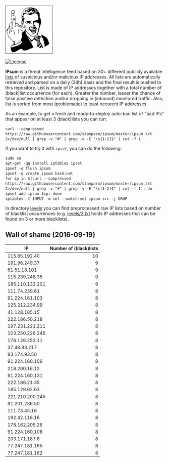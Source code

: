 ![Logo](logo.png)

[![License](https://img.shields.io/badge/license-Public_domain-red.svg)](https://wiki.creativecommons.org/wiki/Public_domain)

**IPsum** is a threat intelligence feed based on 30+ different publicly available [lists](https://github.com/stamparm/maltrail) of suspicious and/or malicious IP addresses. All lists are automatically retrieved and parsed on a daily (24h) basis and the final result is pushed to this repository. List is made of IP addresses together with a total number of (black)list occurrence (for each). Greater the number, lesser the chance of false positive detection and/or dropping in (inbound) monitored traffic. Also, list is sorted from most (problematic) to least occurent IP addresses.

As an example, to get a fresh and ready-to-deploy auto-ban list of "bad IPs" that appear on at least 3 (black)lists you can run:

```
curl --compressed https://raw.githubusercontent.com/stamparm/ipsum/master/ipsum.txt 2>/dev/null | grep -v "#" | grep -v -E "\s[1-2]$" | cut -f 1
```

If you want to try it with `ipset`, you can do the following:

```
sudo su
apt-get -qq install iptables ipset
ipset -q flush ipsum
ipset -q create ipsum hash:net
for ip in $(curl --compressed https://raw.githubusercontent.com/stamparm/ipsum/master/ipsum.txt 2>/dev/null | grep -v "#" | grep -v -E "\s[1-2]$" | cut -f 1); do ipset add ipsum $ip; done
iptables -I INPUT -m set --match-set ipsum src -j DROP
```

In directory [levels](levels) you can find preprocessed raw IP lists based on number of blacklist occurrences (e.g. [levels/3.txt](levels/3.txt) holds IP addresses that can be found on 3 or more blacklists).

Wall of shame (2016-09-19)
----

|IP|Number of (black)lists|
|---|--:|
115.85.192.40|10
191.96.249.37|9
61.51.18.101|9
115.239.248.35|9
185.110.132.201|9
111.74.239.61|8
91.224.161.103|8
125.212.234.99|8
41.128.185.15|8
222.186.50.218|8
197.231.221.211|8
103.250.226.246|8
176.126.252.11|8
37.48.93.217|8
93.174.93.50|8
91.224.160.106|8
218.200.16.12|8
91.224.160.131|8
222.186.21.35|8
185.129.62.63|8
221.210.200.245|8
91.201.236.50|8
111.73.45.16|8
192.42.116.16|8
178.162.205.26|8
91.224.160.108|8
203.171.187.8|8
77.247.181.165|8
77.247.181.162|8
